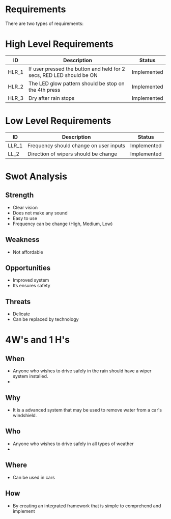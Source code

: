 # Requirements

There are two types of requirements:

# High Level Requirements


| ID | Description | Status |
| -------- | -------- | ---------- |
| HLR_1    |   If user pressed the button and held for 2 secs, RED LED should be ON |   Implemented        |
| HLR_2    |   The LED glow pattern should be stop on the 4th press |   Implemented        |
| HLR_3    |   Dry after rain stops | Implemented|




# Low Level Requirements

| ID | Description | Status |
| -------- | -------- | ---------- |
| LLR_1 | Frequency should change on user inputs | Implemented |
| LL_2 | Direction of wipers should be change | Implemented |




# Swot Analysis
 
## Strength

- Clear vision
- Does not make any sound
- Easy to use
- Frequency can be change (High, Medium, Low)

## Weakness

- Not affordable


## Opportunities
- Improved system
- Its ensures safety


## Threats

- Delicate
- Can be replaced by technology




# 4W's and 1 H's

## When 
- Anyone who wishes to drive safely in the rain should have a wiper system installed.
- 

## Why
- It is a advanced system that may be used to remove water from a car's windshield.


## Who
- Anyone who wishes to drive safely in all types of weather
- 

## Where
- Can be used in cars


## How

- By creating an integrated framework that is simple to comprehend and implement







